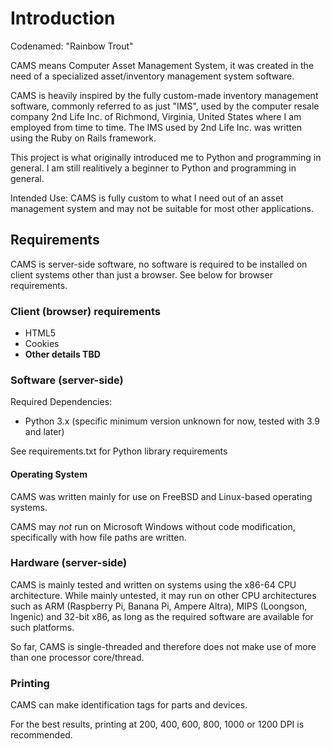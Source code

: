 # Introduction
Codenamed: "Rainbow Trout" 

CAMS means Computer Asset Management System, it was created in the need of a specialized asset/inventory management system software. 

CAMS is heavily inspired by the fully custom-made inventory management software, commonly referred to as just "IMS", used by the computer resale company 2nd Life Inc. of Richmond, Virginia, United States where I am employed from time to time. The IMS used by 2nd Life Inc. was written using the Ruby on Rails framework.

This project is what originally introduced me to Python and programming in general. I am still realitively a beginner to Python and programming in general.

Intended Use: CAMS is fully custom to what I need out of an asset management system and may not be suitable for most other applications. 

## Requirements
CAMS is server-side software, no software is required to be installed on client systems other than just a browser. See below for browser requirements.

### Client (browser) requirements
- HTML5
- Cookies
- **Other details TBD**

### Software (server-side)

Required Dependencies:
- Python 3.x (specific minimum version unknown for now, tested with 3.9 and later)

See requirements.txt for Python library requirements

#### Operating System
CAMS was written mainly for use on FreeBSD and Linux-based operating systems. 

CAMS may *not* run on Microsoft Windows without code modification, specifically with how file paths are written. 

### Hardware (server-side)
CAMS is mainly tested and written on systems using the x86-64 CPU architecture. While mainly untested, it may run on other CPU architectures such as ARM (Raspberry Pi, Banana Pi, Ampere Altra), MIPS (Loongson, Ingenic) and 32-bit x86, as long as the required software are available for such platforms.

So far, CAMS is single-threaded and therefore does not make use of more than one processor core/thread.

### Printing
CAMS can make identification tags for parts and devices.

For the best results, printing at 200, 400, 600, 800, 1000 or 1200 DPI is recommended.




